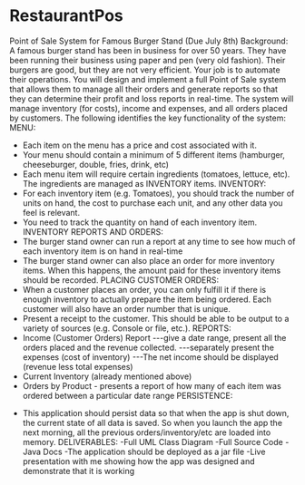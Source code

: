 # RestaurantPos
Point of Sale System for Famous Burger Stand
(Due July 8th)
Background: A famous burger stand has been in
business for over 50 years. They have been running
their business using paper and pen (very old
fashion). Their burgers are good, but they are not
very efficient. Your job is to automate their
operations. You will design and implement a full Point
of Sale system that allows them to manage all their
orders and generate reports so that they can
determine their profit and loss reports in real-time.
The system will manage inventory (for costs), income
and expenses, and all orders placed by customers.
The following identifies the key functionality of the
system:
MENU:
* Each item on the menu has a price and cost
associated with it.
* Your menu should contain a minimum of 5 different
items (hamburger, cheeseburger, double, fries, drink,
etc)
* Each menu item will require certain ingredients
(tomatoes, lettuce, etc). The ingredients are
managed as INVENTORY items.
INVENTORY:
* For each inventory item (e.g. Tomatoes), you
should track the number of units on hand, the cost to
purchase each unit, and any other data you feel is
relevant.
* You need to track the quantity on hand of each
inventory item.
INVENTORY REPORTS AND ORDERS:
* The burger stand owner can run a report at any
time to see how much of each inventory item is on
hand in real-time
* The burger stand owner can also place an order for
more inventory items. When this happens, the
amount paid for these inventory items should be
recorded.
PLACING CUSTOMER ORDERS:
* When a customer places an order, you can only
fulfill it if there is enough inventory to actually prepare
the item being ordered. Each customer will also have
an order number that is unique.
* Present a receipt to the customer. This should be
able to be output to a variety of sources (e.g. Console
or file, etc.).
REPORTS:
* Income (Customer Orders) Report
---give a date range, present all the orders placed
and the revenue collected.
---separately present the expenses (cost of inventory)
---The net income should be displayed (revenue less
total expenses)
* Current Inventory (already mentioned above)
* Orders by Product - presents a report of how many
of each item was ordered between a particular date
range
PERSISTENCE:
- This application should persist data so that when
the app is shut down, the current state of all data is
saved. So when you launch the app the next
morning, all the previous orders/inventory/etc are
loaded into memory.
DELIVERABLES:
-Full UML Class Diagram
-Full Source Code
-Java Docs
-The application should be deployed as a jar file
-Live presentation with me showing how the app was
designed and demonstrate that it is working
